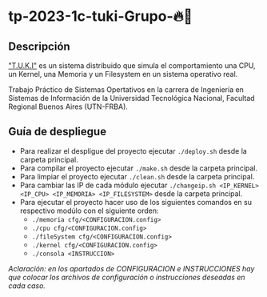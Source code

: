 # tp-2023-1c-tuki-Grupo-🔥🍔
## Descripción

["T.U.K.I"](https://docs.google.com/document/d/1orfThJsPmMx5uPzbY3wClGhqX8jASMOCUMlWnYAr7cA/edit) es un sistema distribuido que simula el comportamiento una CPU, un Kernel, una Memoria y un Filesystem en un sistema operativo real.

Trabajo Práctico de Sistemas Opertativos en la carrera de Ingeniería en Sistemas de Información de la Universidad Tecnológica Nacional, Facultad Regional Buenos Aires (UTN-FRBA).

## Guía de despliegue

- Para realizar el despligue del proyecto ejecutar `./deploy.sh` desde la carpeta principal.
- Para compilar el proyecto ejecutar `./make.sh` desde la carpeta principal.
- Para limpiar el proyecto ejecutar `./clean.sh` desde la carpeta principal.
- Para cambiar las IP de cada módulo ejecutar `./changeip.sh <IP_KERNEL> <IP_CPU> <IP_MEMORIA> <IP_FILESYSTEM>` desde la carpeta principal.
- Para ejecutar el proyecto hacer uso de los siguientes comandos en su respectivo modúlo con el siguiente orden:
   - `./memoria cfg/<CONFIGURACION.config>`
   - `./cpu cfg/<CONFIGURACION.config>`
   - `./fileSystem cfg/<CONFIGURACION.config>`
   - `./kernel cfg/<CONFIGURACION.config>`
   - `./consola <INSTRUCCION>`

_Aclaración: en los apartados de CONFIGURACION e INSTRUCCIONES hay que colocar los archivos de configuración o instrucciones deseadas en cada caso._
